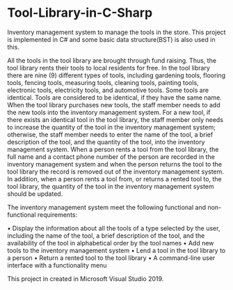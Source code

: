 # Tool-Library-in-C-Sharp
Inventory management system to manage the tools in the store. This project is implemented in C# and some basic data structure(BST) is also used in this.

All the tools in the tool library are brought through fund raising. Thus, the tool library rents their tools to local residents for free. In the tool library there are nine (9) different types of tools, including gardening tools, flooring tools, fencing tools, measuring tools, cleaning tools, painting tools, electronic tools, electricity tools, and automotive tools. Some tools are identical. Tools are considered to be identical, if they have the same name.   When the tool library purchases new tools, the staff member needs to add the new tools into the inventory management system.  For a new tool, if there exists an identical tool in the tool library, the staff member only needs to increase the quantity of the tool in the inventory management system; otherwise, the staff member needs to enter the name of the tool, a brief description of the tool, and the quantity of the tool, into the inventory management system. When a person rents a tool from the tool library, the full name and a contact phone number of the person are recorded in the inventory management system and when the person returns the tool to the tool library the record is removed out of the inventory management system. In addition, when a person rents a tool from, or returns a rented tool to, the tool library, the quantity of the tool in the inventory management system should be updated. 

The inventory management system meet the following functional and non-functional requirements: 

• Display the information about all the tools of a type selected by the user, including the name of the tool, a brief description of the tool, and the availability of the tool in alphabetical order by the tool names 
• Add new tools to the inventory management system 
• Lend a tool in the tool library to a person 
• Return a rented tool to the tool library 
• A command-line user interface with a functionality menu   

This project in created in Microsoft Visual Studio 2019.
